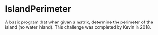 # IslandPerimeter

A basic program that when given a matrix, determine the perimeter of the island (no water inland). This challenge was completed by Kevin in 2018.
